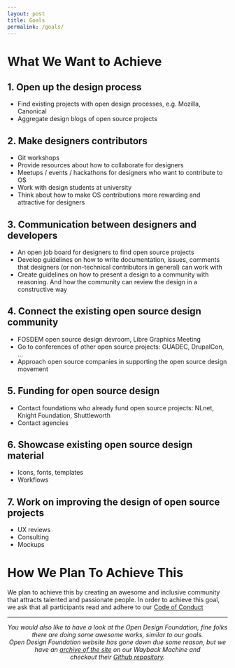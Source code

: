 ```yaml
---
layout: post
title: Goals
permalink: /goals/
---
```


# What We Want to Achieve

## 1. Open up the design process
  * Find existing projects with open design processes, e.g. Mozilla, Canonical
  * Aggregate design blogs of open source projects

## 2. Make designers contributors
  * Git workshops
  * Provide resources about how to collaborate for designers
  * Meetups / events / hackathons for designers who want to contribute to OS
  * Work with design students at university
  * Think about how to make OS contributions more rewarding and attractive for designers

## 3. Communication between designers and developers
  * An open job board for designers to find open source projects
  * Develop guidelines on how to write documentation, issues, comments that designers (or non-technical contributors in general) can work with
  * Create guidelines on how to present a design to a community with reasoning. And how the community can review the design in a constructive way

## 4. Connect the existing open source design community
  * FOSDEM open source design devroom, Libre Graphics Meeting
  * Go to conferences of other open source projects: GUADEC, DrupalCon, …
  * Approach open source companies in supporting the open source design movement

## 5. Funding for open source design
  * Contact foundations who already fund open source projects: NLnet, Knight Foundation, Shuttleworth
  * Contact agencies

## 6. Showcase existing open source design material
  * Icons, fonts, templates
  * Workflows

## 7. Work on improving the design of open source projects
  * UX reviews
  * Consulting
  * Mockups

# How We Plan To Achieve This

We plan to achieve this by creating an awesome and inclusive community that attracts talented and passionate people. In order to achieve this goal, we ask that all participants read and adhere to our [Code of Conduct](/code-of-conduct/)

---------------------------------------


<p align="center"><i>You would also like to have a look at the Open Design Foundation, fine folks there are doing some awesome works, similar to our goals.<br/>
Open Design Foundation website has gone down due some reason, but we have an <a href="http://web.archive.org/web/20210125021057/http://opendesign.foundation/">archive of the site</a> on our Wayback Machine and<br/> checkout their <a href="https://github.com/DesignOpen/designopen.github.io">Github repository</a>.</i> </p>
